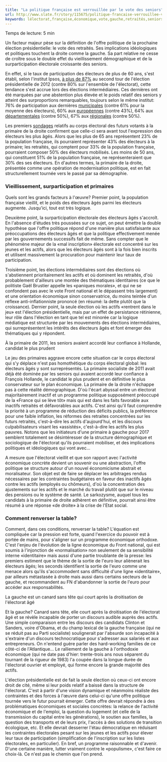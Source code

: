 ```yaml
---
title: "La politique française est verrouillée par le vote des seniors"
url: http://www.slate.fr/story/115675/politique-francaise-verrouillee-vote-seniors
keywords: lélectorat,française,économique,vote,gauche,retraités,seniors,âgés,électeurs,actifs,verrouillée,dune,primaire,politique
---
```

Temps de lecture: 5 min

Un facteur majeur pèse sur la définition de l'offre politique de la prochaine élection présidentielle: le vote des retraités. Ses implications idéologiques et politiques touchent la droite comme la gauche. Sa part relative ne cesse de croître sous le double effet du vieillissement démographique et de la surparticipation électorale croissante des seniors.

En effet, si le taux de participation des électeurs de plus de 60 ans, s'est établi, selon l'institut Ipsos, [à plus de 87%](http://www.ipsos.fr/sites/default/files/attachments/rapport_2ndtourelectionpresidentielle-6mai2012.pdf) au second tour de l'élection présidentielle de 2012 (contre 80% sur l'ensemble de l'électorat), cette tendance s'est accrue lors des élections intermédiaires. Ces dernières ont été marquées par une abstention plus élevée et le poids relatif des seniors y atteint des surproportions remarquables, toujours selon le même institut: 76% de participation aux dernières [municipales](http://www.ipsos.fr/decrypter-societe/2014-03-23-municipales-2014-comprendre-vote-francais) (contre 61% pour la moyenne des électeurs), 60% aux [européennes](http://www.ipsos.fr/sites/default/files/attachments/europeennes_ipsos_-_comprendre_le_vote_des_francais_-_25_mai_2014_-_20h.pdf) (contre 43%), 64% aux [départementales](http://fr.slideshare.net/IpsosFrance/ipsos-sopra-steria-comprendre-le-vote-des-franais22-mars-2015-20h) (contre 50%), 67% aux [régionales](http://www.ipsos.fr/decrypter-societe/2015-12-06-comprendre-vote-francais-sociologie-electorats-et-profil-abstentionnistes-au-premier-tour-elections) (contre 50%).

Les premiers [sondages](http://www.ipsos.fr/decrypter-societe/2016-02-09-alain-juppe-en-position-force-avant-primaire-et-presidentielle) relatifs au corps électoral des futurs votants à la primaire de la droite confirment que celle-ci sera avant tout l'expression des électeurs les plus âgés. Alors que les plus de 65 ans représentent 23% de la population française, ils pourraient représenter 43% des électeurs à la primaire; les retraités, qui comptent pour 33% de la population française, pourraient composer 50% des électeurs mobilisés. Les moins de 50 ans, qui constituent 51% de la population française, ne représenteraient que 30% des ses électeurs. En d'autres termes, la primaire de la droite, présentée comme une opération de modernisation politique, est en fait structurellement tournée vers le passé par sa démographie.

### Vieillissement, surparticipation et primaires

Quels sont les grands facteurs à l'œuvre? Premier point, la population française vieillit, et le poids des électeurs âgés parmi les électeurs augmente. Jusqu'ici, tout est très logique.

Deuxième point, la surparticipation électorale des électeurs âgés s'accroît. En l'absence d'études très poussées sur ce sujet, on peut émettre la double hypothèse que l'offre politique répond d'une manière plus satisfaisante aux préoccupations des électeurs âgés et que la politique effectivement menée par les gouvernements successifs fait de même. Sans compter que le phénomène majeur de la «mal inscription» électorale est concentré sur les jeunes et les actifs, alors que les électeurs âgés sont à la fois bien inscrits et utilisent massivement la procuration pour maintenir leur taux de participation.

Troisième point, les élections intermédiaires sont des élections où s'abstiennent prioritairement les actifs et où dominent les retraités, d'où probablement d'ailleurs une montée des thématiques identitaires (ce que le politiste Gaël Brustier appelle les «paniques morales», et qui ne se confondent pas avec le vote Front national et le dépassent très largement) et une orientation économique sinon conservatrice, du moins teintée d'un réflexe anti-inflationniste prononcé (en résumé: la dette plutôt que la croissance). Dernier point, la seule élection où les actifs «rentrent dans le jeu» est l'élection présidentielle, mais par un effet de persistance rétinienne, leur rôle dans l'élection en tant que tel est minorée car la logique médiatique est structurée par les mouvements des élections intermédiaires, qui surreprésentent les intérêts des électeurs âgés et font émerger des thématiques qui y répondent.

À la primaire de 2011, les seniors avaient accordé leur confiance à Hollande, candidat le plus prudent

Le jeu des primaires aggrave encore cette situation car le corps électoral qui s'y déplace n'est pas homothétique du corps électoral global: les électeurs âgés y sont surreprésentés. La primaire socialiste de 2011 avait déjà été dominée par les seniors qui avaient accordé leur confiance à François Hollande, le candidat le plus prudent et en définitive le plus conservateur sur le plan économique. La primaire de la droite n'échappe pas à cette réalité démographique. D'où l'écart abyssal entre un électorat majoritairement inactif et un programme politique supposément préoccupé de la «France qui se lève tôt» mais qui est dans les faits favorable aux inactifs retraités et défavorables aux actifs. C'est ainsi qu'il faut comprendre la priorité à un programme de réduction des déficits publics, la préférence pour une faible inflation, les réformes des retraites concentrées sur les futurs retraités, c'est-à-dire les actifs d'aujourd'hui, et les discours culpabilisateurs visant les «assistés», c'est-à-dire les actifs les plus pauvres. Notons que les initiateurs d'une primaire à gauche pour 2017 semblent totalement se désintéresser de la structure démographique et sociologique de l'électorat qu'ils pourraient mobiliser, et des implications politiques et idéologiques qui vont avec...

A mesure que l'électorat vieillit et que son rapport avec l'activité économique concrète devient un souvenir ou une abstraction, l'offre politique se structure autour d'un nouvel économicisme abstrait et moralisateur. Son objet est de faire se déplacer les arbitrages rendus nécessaires par les contraintes budgétaires en faveur des inactifs âgés contre les actifs (employés ou chômeurs), d'où la concentration des ajustements sur les actifs et le marché du travail plutôt que sur le niveau des pensions ou le système de santé. Le sarkozysme, auquel tous les candidats à la primaire de droite adhèrent en définitive, pourrait ainsi être résumé à une réponse «de droite» à la crise de l'Etat social.

### Comment renverser la table?

Comment, dans ces conditions, renverser la table? L'équation est compliquée car la pression est forte, quand l'exercice du pouvoir est à portée de mains, pour s'aligner sur un programme économique orthodoxe. C'est l'enjeu de l'évolution de la ligne économique du Front national, qui est soumis à l'injonction de «normalisation» non seulement de sa sensibilité interne «identitaire» mais aussi d'une partie troublante de la presse: les premiers estiment que le thème de la sortie de l'euro leur aliènerait les électeurs âgés; les seconds identifient la sortie de l'euro comme une menace alors qu'ils s'accommodent sans difficulté d'une ligne «identitaire», par ailleurs métastasée à droite mais aussi dans certains secteurs de la gauche, et recommandent au FN d'abandonner la sortie de l'euro pour accéder aux responsabilités.

La gauche est un canard sans tête qui court après la droitisation de l\'électorat âgé

Et la gauche? Canard sans tête, elle court après la droitisation de l'électorat âgé et se révèle incapable de porter un discours audible auprès des actifs. Une simple comparaison entre les discours des candidats Clinton et Sanders, voire d'Obama, et du champ lexical de la gauche française (qui ne se réduit pas au Parti socialiste) soulignerait par l'absurde son incapacité à s'extraire d'un discours technocratique pour s'adresser aux salariés et aux entrepreneurs. On n'entend guère parler des hard-working families de ce côté-ci de l'Atlantique... Le ralliement de la gauche à l'orthodoxie économique (qui ne date pas d'hier: trente-trois ans nous séparent du tournant de la rigueur de 1983) l'a coupée dans la longue durée de l'électorat ouvrier et employé, qui forme encore la grande majorité des actifs.

L'élection présidentielle est de fait la seule élection où ceux-ci ont encore droit de cité, même si leur poids relatif a baissé dans la structure de l'électorat. C'est à partir d'une vision dynamique et néanmoins réaliste des contraintes et des forces à l'œuvre dans celui-ci qu'une offre politique tournée vers le futur pourrait émerger. Cette offre devrait répondre à des problématiques économiques et sociales concrètes: la relance de l'activité économique et de l'emploi, la question du logement (et celle de la transmission du capital entre les générations), le soutien aux familles, la question des transports et de leurs prix, l'accès à des solutions de transition écologique, etc. Et elle devrait desserrer l'étau démocratique en réduisant les contraintes électorales pesant sur les jeunes et les actifs pour élever leur taux de participation (simplification de l'inscription sur les listes électorales, en particulier). En bref, un programme raisonnable et d'avenir. D'une certaine manière, lutter vraiment contre le «populisme», c'est faire ce choix-là. Ce n'est pas le chemin que l'on prend.
